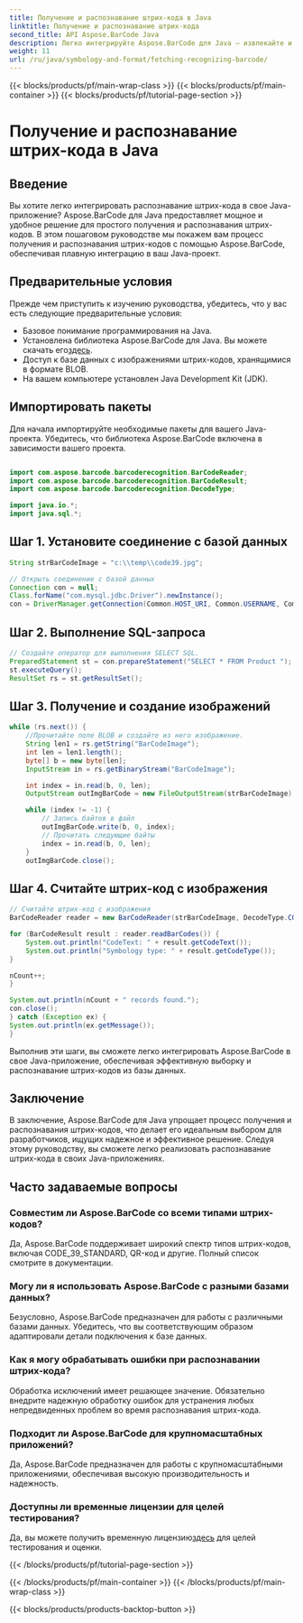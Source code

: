 ```yaml
---
title: Получение и распознавание штрих-кода в Java
linktitle: Получение и распознавание штрих-кода
second_title: API Aspose.BarCode Java
description: Легко интегрируйте Aspose.BarCode для Java — извлекайте и распознавайте штрих-коды из базы данных. Загрузите сейчас и получите беспрепятственную интеграцию со штрих-кодами.
weight: 11
url: /ru/java/symbology-and-format/fetching-recognizing-barcode/
---
```


{{< blocks/products/pf/main-wrap-class >}}
{{< blocks/products/pf/main-container >}}
{{< blocks/products/pf/tutorial-page-section >}}

# Получение и распознавание штрих-кода в Java


## Введение

Вы хотите легко интегрировать распознавание штрих-кода в свое Java-приложение? Aspose.BarCode для Java предоставляет мощное и удобное решение для простого получения и распознавания штрих-кодов. В этом пошаговом руководстве мы покажем вам процесс получения и распознавания штрих-кодов с помощью Aspose.BarCode, обеспечивая плавную интеграцию в ваш Java-проект.

## Предварительные условия

Прежде чем приступить к изучению руководства, убедитесь, что у вас есть следующие предварительные условия:

- Базовое понимание программирования на Java.
-  Установлена библиотека Aspose.BarCode для Java. Вы можете скачать его[здесь](https://releases.aspose.com/barcode/java/).
- Доступ к базе данных с изображениями штрих-кодов, хранящимися в формате BLOB.
- На вашем компьютере установлен Java Development Kit (JDK).

## Импортировать пакеты

Для начала импортируйте необходимые пакеты для вашего Java-проекта. Убедитесь, что библиотека Aspose.BarCode включена в зависимости вашего проекта.

```java

import com.aspose.barcode.barcoderecognition.BarCodeReader;
import com.aspose.barcode.barcoderecognition.BarCodeResult;
import com.aspose.barcode.barcoderecognition.DecodeType;

import java.io.*;
import java.sql.*;
```

## Шаг 1. Установите соединение с базой данных

```java
String strBarCodeImage = "c:\\temp\\code39.jpg";

// Открыть соединение с базой данных
Connection con = null;
Class.forName("com.mysql.jdbc.Driver").newInstance();
con = DriverManager.getConnection(Common.HOST_URI, Common.USERNAME, Common.PASSWORD);
```

## Шаг 2. Выполнение SQL-запроса

```java
// Создайте оператор для выполнения SELECT SQL.
PreparedStatement st = con.prepareStatement("SELECT * FROM Product ");
st.executeQuery();
ResultSet rs = st.getResultSet();
```

## Шаг 3. Получение и создание изображений

```java
while (rs.next()) {
    //Прочитайте поле BLOB и создайте из него изображение.
    String len1 = rs.getString("BarCodeImage");
    int len = len1.length();
    byte[] b = new byte[len];
    InputStream in = rs.getBinaryStream("BarCodeImage");

    int index = in.read(b, 0, len);
    OutputStream outImgBarCode = new FileOutputStream(strBarCodeImage);

    while (index != -1) {
        // Запись байтов в файл
        outImgBarCode.write(b, 0, index);
        // Прочитать следующие байты
        index = in.read(b, 0, len);
    }
    outImgBarCode.close();
```

## Шаг 4. Считайте штрих-код с изображения

```java
// Считайте штрих-код с изображения
BarCodeReader reader = new BarCodeReader(strBarCodeImage, DecodeType.CODE_39_STANDARD);

for (BarCodeResult result : reader.readBarCodes()) {
    System.out.println("CodeText: " + result.getCodeText());
    System.out.println("Symbology type: " + result.getCodeType());
}

nCount++;
}

System.out.println(nCount + " records found.");
con.close();
} catch (Exception ex) {
System.out.println(ex.getMessage());
}
```

Выполнив эти шаги, вы сможете легко интегрировать Aspose.BarCode в свое Java-приложение, обеспечивая эффективную выборку и распознавание штрих-кодов из базы данных.

## Заключение

В заключение, Aspose.BarCode для Java упрощает процесс получения и распознавания штрих-кодов, что делает его идеальным выбором для разработчиков, ищущих надежное и эффективное решение. Следуя этому руководству, вы сможете легко реализовать распознавание штрих-кода в своих Java-приложениях.

## Часто задаваемые вопросы

### Совместим ли Aspose.BarCode со всеми типами штрих-кодов?
Да, Aspose.BarCode поддерживает широкий спектр типов штрих-кодов, включая CODE_39_STANDARD, QR-код и другие. Полный список смотрите в документации.

### Могу ли я использовать Aspose.BarCode с разными базами данных?
Безусловно, Aspose.BarCode предназначен для работы с различными базами данных. Убедитесь, что вы соответствующим образом адаптировали детали подключения к базе данных.

### Как я могу обрабатывать ошибки при распознавании штрих-кода?
Обработка исключений имеет решающее значение. Обязательно внедрите надежную обработку ошибок для устранения любых непредвиденных проблем во время распознавания штрих-кода.

### Подходит ли Aspose.BarCode для крупномасштабных приложений?
Да, Aspose.BarCode предназначен для работы с крупномасштабными приложениями, обеспечивая высокую производительность и надежность.

### Доступны ли временные лицензии для целей тестирования?
 Да, вы можете получить временную лицензию[здесь](https://purchase.aspose.com/temporary-license/) для целей тестирования и оценки.

{{< /blocks/products/pf/tutorial-page-section >}}

{{< /blocks/products/pf/main-container >}}
{{< /blocks/products/pf/main-wrap-class >}}

{{< blocks/products/products-backtop-button >}}
